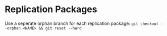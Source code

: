 # Replication Packages
Use a seperate orphan branch for each replication package: `git checkout --orphan <NAME> && git reset --hard`
